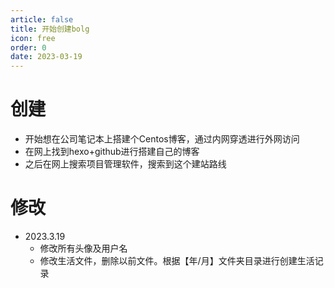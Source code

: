 ```yaml
---
article: false
title: 开始创建bolg
icon: free
order: 0
date: 2023-03-19
---
```


# 创建
- 开始想在公司笔记本上搭建个Centos博客，通过内网穿透进行外网访问
- 在网上找到hexo+github进行搭建自己的博客
- 之后在网上搜索项目管理软件，搜索到这个建站路线

# 修改
- 2023.3.19
  - 修改所有头像及用户名
  - 修改生活文件，删除以前文件。根据【年/月】文件夹目录进行创建生活记录